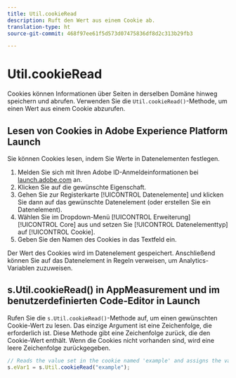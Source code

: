 ```yaml
---
title: Util.cookieRead
description: Ruft den Wert aus einem Cookie ab.
translation-type: ht
source-git-commit: 468f97ee61f5d573d07475836df8d2c313b29fb3

---
```



# Util.cookieRead

Cookies können Informationen über Seiten in derselben Domäne hinweg speichern und abrufen. Verwenden Sie die `Util.cookieRead()`-Methode, um einen Wert aus einem Cookie abzurufen.

## Lesen von Cookies in Adobe Experience Platform Launch

Sie können Cookies lesen, indem Sie Werte in Datenelementen festlegen.

1. Melden Sie sich mit Ihren Adobe ID-Anmeldeinformationen bei [launch.adobe.com](https://launch.adobe.com) an.
2. Klicken Sie auf die gewünschte Eigenschaft.
3. Gehen Sie zur Registerkarte [!UICONTROL Datenelemente] und klicken Sie dann auf das gewünschte Datenelement (oder erstellen Sie ein Datenelement).
4. Wählen Sie im Dropdown-Menü [!UICONTROL Erweiterung] [!UICONTROL Core] aus und setzen Sie [!UICONTROL Datenelementtyp] auf [!UICONTROL Cookie].
5. Geben Sie den Namen des Cookies in das Textfeld ein.

Der Wert des Cookies wird im Datenelement gespeichert. Anschließend können Sie auf das Datenelement in Regeln verweisen, um Analytics-Variablen zuzuweisen.

## s.Util.cookieRead() in AppMeasurement und im benutzerdefinierten Code-Editor in Launch

Rufen Sie die `s.Util.cookieRead()`-Methode auf, um einen gewünschten Cookie-Wert zu lesen. Das einzige Argument ist eine Zeichenfolge, die erforderlich ist. Diese Methode gibt eine Zeichenfolge zurück, die den Cookie-Wert enthält. Wenn die Cookies nicht vorhanden sind, wird eine leere Zeichenfolge zurückgegeben.

```js
// Reads the value set in the cookie named 'example' and assigns the value to eVar1
s.eVar1 = s.Util.cookieRead("example");
```
